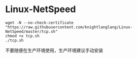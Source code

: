 # Linux-NetSpeed
```
wget -N --no-check-certificate "https://raw.githubusercontent.com/knightlanglang/Linux-NetSpeed/master/tcp.sh"
chmod +x tcp.sh
./tcp.sh
```

不要随便在生产环境使用，生产环境建议手动安装   
